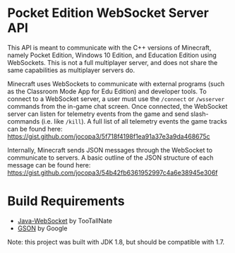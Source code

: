 # Pocket Edition WebSocket Server API

This API is meant to communicate with the C++ versions of Minecraft, namely Pocket Edition, Windows 10 Edition, and Education Edition using WebSockets. This is not a full multiplayer server, and does not share the same capabilities as multiplayer servers do.

Minecraft uses WebSockets to communicate with external programs (such as the Classroom Mode App for Edu Edition) and developer tools. To connect to a WebSocket server, a user must use the `/connect` or `/wsserver` commands from the in-game chat screen. Once connected, the WebSocket server can listen for telemetry events from the game and send slash-commands (i.e. like `/kill`). A full list of all telemetry events the game tracks can be found here: https://gist.github.com/jocopa3/5f718f4198f1ea91a37e3a9da468675c

Internally, Minecraft sends JSON messages through the WebSocket to communicate to servers. A basic outline of the JSON structure of each message can be found here: https://gist.github.com/jocopa3/54b42fb6361952997c4a6e38945e306f

# Build Requirements

* [Java-WebSocket](https://github.com/TooTallNate/Java-WebSocket) by TooTallNate
* [GSON](https://github.com/google/gson) by Google

Note: this project was built with JDK 1.8, but should be compatible with 1.7.

